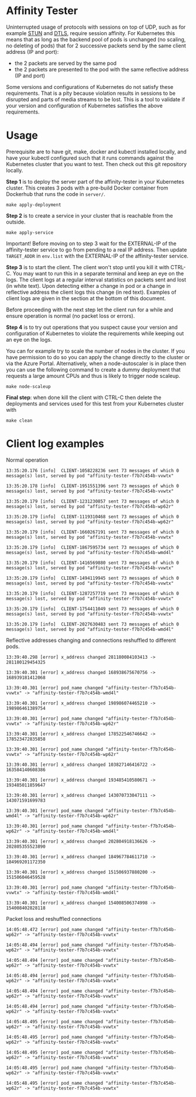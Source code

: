 # Affinity Tester

Uninterrupted usage of protocols with sessions on top of UDP, such as for example
[STUN](https://en.wikipedia.org/wiki/STUN)
and
[DTLS](https://en.wikipedia.org/wiki/Datagram_Transport_Layer_Security),
require session affinity.
For Kubernetes this means that as long as the backend pool of pods is unchanged (no scaling, no deleting of pods)
that for 2 successive packets send by the same client address (IP and port):

 - the 2 packets are served by the same pod
 - the 2 packets are presented to the pod with the same reflective address (IP and port)

Some versions and configurations of Kubernetes do not satisfy these requirements.
That is a pity because violation results in sessions to be disrupted and parts of media streams to be lost.
This is a tool to validate if your version and configuration of Kubernetes satisfies the above requirements.

# Usage

Prerequisite are to have git, make, docker and kubectl installed locally, and have
your kubectl configured such that it runs commands against the Kubernetes
cluster that you want to test. Then check out this git repository locally.

**Step 1** is to deploy the server part of the affinity-tester in your Kubernetes cluster. 
This creates 3 pods with a pre-build Docker container from Dockerhub that runs the code in `server/`.
```
make apply-deployment
``` 

**Step 2** is to create a service in your cluster that is reachable from the outside.
```
make apply-service
```

Important! Before moving on to step 3 wait for the EXTERNAL-IP of the
affinity-tester service to go from pending to a real IP address.  Then update
`TARGET_ADDR` in `env.list` with the EXTERNAL-IP of the affinity-tester
service.

**Step 3** is to start the client. The client won't stop until you kill it with CTRL-C.
You may want to run this in a separate terminal and keep an eye on the logs.
The client logs at a regular interval statistics on packets sent and lost (in white text).
Upon detecting either a change in pod or a change in reflective address the client logs this change (in red text).
Examples of client logs are given in the section at the bottom of this document.

Before proceeding with the next step let the client run for a while and ensure operation is normal (no packet loss or errors).

**Step 4** is to try out operations that you suspect cause your version and
configuration of Kubernetes to violate the requirements while keeping out an
eye on the logs.

You can for example try to scale the number of nodes in the cluster.
If you have permission to do so you can apply the change directly to the cluster or via the Azure Portal.
Alternatively, when a node-autoscaler is in place then you can use the following command to create a dummy
deployment that requests a large amount CPUs and thus is likely to trigger node scaleup.
```
make node-scaleup
```

**Final step**: when done kill the client with CTRL-C then delete the deployments and services used for this test
from your Kubernetes cluster with

```
make clean
```


# Client log examples


Normal operation
```
13:35:20.176 [info]  CLIENT-1058228236 sent 73 messages of which 0 message(s) lost, served by pod "affinity-tester-f7b7c454b-vvwtx"
 
13:35:20.178 [info]  CLIENT-1951551396 sent 73 messages of which 0 message(s) lost, served by pod "affinity-tester-f7b7c454b-vvwtx"
 
13:35:20.179 [info]  CLIENT-1231230857 sent 73 messages of which 0 message(s) lost, served by pod "affinity-tester-f7b7c454b-wp62r"

13:35:20.179 [info]  CLIENT-1119310468 sent 73 messages of which 0 message(s) lost, served by pod "affinity-tester-f7b7c454b-wp62r"

13:35:20.179 [info]  CLIENT-1660267191 sent 73 messages of which 0 message(s) lost, served by pod "affinity-tester-f7b7c454b-vvwtx"

13:35:20.179 [info]  CLIENT-1867595734 sent 73 messages of which 0 message(s) lost, served by pod "affinity-tester-f7b7c454b-wmd4l"

13:35:20.179 [info]  CLIENT-1416569880 sent 73 messages of which 0 message(s) lost, served by pod "affinity-tester-f7b7c454b-vvwtx"

13:35:20.179 [info]  CLIENT-1494119945 sent 73 messages of which 0 message(s) lost, served by pod "affinity-tester-f7b7c454b-vvwtx"

13:35:20.179 [info]  CLIENT-1287257719 sent 73 messages of which 0 message(s) lost, served by pod "affinity-tester-f7b7c454b-vvwtx"

13:35:20.179 [info]  CLIENT-1754411049 sent 73 messages of which 0 message(s) lost, served by pod "affinity-tester-f7b7c454b-vvwtx"

13:35:20.179 [info]  CLIENT-2027630483 sent 73 messages of which 0 message(s) lost, served by pod "affinity-tester-f7b7c454b-wmd4l"
````

Reflective addresses changing and connections reshuffled to different pods.
```
13:39:40.298 [error] x_address changed 281180084103413 -> 281180129454325
 
13:39:40.301 [error] x_address changed 168938675670756 -> 168939181412068
 
13:39:40.301 [error] pod_name changed "affinity-tester-f7b7c454b-vvwtx" -> "affinity-tester-f7b7c454b-wmd4l"

13:39:40.301 [error] x_address changed 198986074465210 -> 198986461389754

13:39:40.301 [error] pod_name changed "affinity-tester-f7b7c454b-vvwtx" -> "affinity-tester-f7b7c454b-wp62r"

13:39:40.301 [error] x_address changed 178522546746642 -> 178523472835858
 
13:39:40.301 [error] pod_name changed "affinity-tester-f7b7c454b-vvwtx" -> "affinity-tester-f7b7c454b-wp62r"
 
13:39:40.301 [error] x_address changed 103827146416722 -> 163584140608386

13:39:40.301 [error] x_address changed 193485410580671 -> 193485011859647

13:39:40.301 [error] x_address changed 143070733047111 -> 143071591699783

13:39:40.301 [error] pod_name changed "affinity-tester-f7b7c454b-wmd4l" -> "affinity-tester-f7b7c454b-wp62r"

13:39:40.301 [error] pod_name changed "affinity-tester-f7b7c454b-wp62r" -> "affinity-tester-f7b7c454b-wmd4l"

13:39:40.301 [error] x_address changed 202804918136626 -> 202805355523890

13:39:40.301 [error] x_address changed 184967784611710 -> 184969201172350

13:39:40.301 [error] x_address changed 151506937880200 -> 151506046459528
 
13:39:40.301 [error] pod_name changed "affinity-tester-f7b7c454b-vvwtx" -> "affinity-tester-f7b7c454b-wmd4l"

13:39:40.301 [error] x_address changed 154008506374998 -> 154008402828118
```

Packet loss and reshuffled connections
```
14:05:48.472 [error] pod_name changed "affinity-tester-f7b7c454b-wp62r" -> "affinity-tester-f7b7c454b-vvwtx"
 
14:05:48.494 [error] pod_name changed "affinity-tester-f7b7c454b-wp62r" -> "affinity-tester-f7b7c454b-vvwtx"
 
14:05:48.494 [error] pod_name changed "affinity-tester-f7b7c454b-wp62r" -> "affinity-tester-f7b7c454b-vvwtx"

14:05:48.494 [error] pod_name changed "affinity-tester-f7b7c454b-wp62r" -> "affinity-tester-f7b7c454b-vvwtx"

14:05:48.494 [error] pod_name changed "affinity-tester-f7b7c454b-wp62r" -> "affinity-tester-f7b7c454b-vvwtx"

14:05:48.494 [error] pod_name changed "affinity-tester-f7b7c454b-wp62r" -> "affinity-tester-f7b7c454b-vvwtx"
 
14:05:48.495 [error] pod_name changed "affinity-tester-f7b7c454b-wp62r" -> "affinity-tester-f7b7c454b-vvwtx"

14:05:48.495 [error] pod_name changed "affinity-tester-f7b7c454b-wp62r" -> "affinity-tester-f7b7c454b-vvwtx"

14:05:48.495 [error] pod_name changed "affinity-tester-f7b7c454b-wp62r" -> "affinity-tester-f7b7c454b-vvwtx"

14:05:48.495 [error] pod_name changed "affinity-tester-f7b7c454b-wp62r" -> "affinity-tester-f7b7c454b-vvwtx"
 
14:05:48.495 [error] pod_name changed "affinity-tester-f7b7c454b-wp62r" -> "affinity-tester-f7b7c454b-vvwtx"
```
